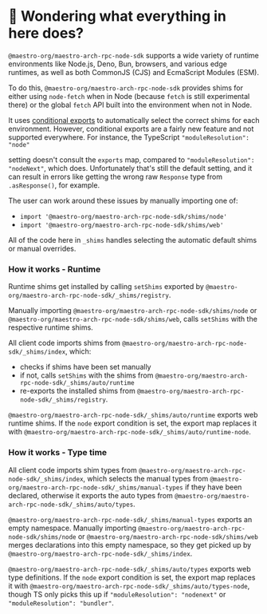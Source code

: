# 👋 Wondering what everything in here does?

`@maestro-org/maestro-arch-rpc-node-sdk` supports a wide variety of runtime environments like Node.js, Deno, Bun, browsers, and various
edge runtimes, as well as both CommonJS (CJS) and EcmaScript Modules (ESM).

To do this, `@maestro-org/maestro-arch-rpc-node-sdk` provides shims for either using `node-fetch` when in Node (because `fetch` is still experimental there) or the global `fetch` API built into the environment when not in Node.

It uses [conditional exports](https://nodejs.org/api/packages.html#conditional-exports) to
automatically select the correct shims for each environment. However, conditional exports are a fairly new
feature and not supported everywhere. For instance, the TypeScript `"moduleResolution": "node"`

setting doesn't consult the `exports` map, compared to `"moduleResolution": "nodeNext"`, which does.
Unfortunately that's still the default setting, and it can result in errors like
getting the wrong raw `Response` type from `.asResponse()`, for example.

The user can work around these issues by manually importing one of:

- `import '@maestro-org/maestro-arch-rpc-node-sdk/shims/node'`
- `import '@maestro-org/maestro-arch-rpc-node-sdk/shims/web'`

All of the code here in `_shims` handles selecting the automatic default shims or manual overrides.

### How it works - Runtime

Runtime shims get installed by calling `setShims` exported by `@maestro-org/maestro-arch-rpc-node-sdk/_shims/registry`.

Manually importing `@maestro-org/maestro-arch-rpc-node-sdk/shims/node` or `@maestro-org/maestro-arch-rpc-node-sdk/shims/web`, calls `setShims` with the respective runtime shims.

All client code imports shims from `@maestro-org/maestro-arch-rpc-node-sdk/_shims/index`, which:

- checks if shims have been set manually
- if not, calls `setShims` with the shims from `@maestro-org/maestro-arch-rpc-node-sdk/_shims/auto/runtime`
- re-exports the installed shims from `@maestro-org/maestro-arch-rpc-node-sdk/_shims/registry`.

`@maestro-org/maestro-arch-rpc-node-sdk/_shims/auto/runtime` exports web runtime shims.
If the `node` export condition is set, the export map replaces it with `@maestro-org/maestro-arch-rpc-node-sdk/_shims/auto/runtime-node`.

### How it works - Type time

All client code imports shim types from `@maestro-org/maestro-arch-rpc-node-sdk/_shims/index`, which selects the manual types from `@maestro-org/maestro-arch-rpc-node-sdk/_shims/manual-types` if they have been declared, otherwise it exports the auto types from `@maestro-org/maestro-arch-rpc-node-sdk/_shims/auto/types`.

`@maestro-org/maestro-arch-rpc-node-sdk/_shims/manual-types` exports an empty namespace.
Manually importing `@maestro-org/maestro-arch-rpc-node-sdk/shims/node` or `@maestro-org/maestro-arch-rpc-node-sdk/shims/web` merges declarations into this empty namespace, so they get picked up by `@maestro-org/maestro-arch-rpc-node-sdk/_shims/index`.

`@maestro-org/maestro-arch-rpc-node-sdk/_shims/auto/types` exports web type definitions.
If the `node` export condition is set, the export map replaces it with `@maestro-org/maestro-arch-rpc-node-sdk/_shims/auto/types-node`, though TS only picks this up if `"moduleResolution": "nodenext"` or `"moduleResolution": "bundler"`.
